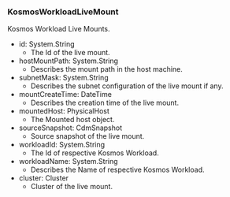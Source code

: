 ### KosmosWorkloadLiveMount
Kosmos Workload Live Mounts.

- id: System.String
  - The Id of the live mount.
- hostMountPath: System.String
  - Describes the mount path in the host machine.
- subnetMask: System.String
  - Describes the subnet configuration of the live mount if any.
- mountCreateTime: DateTime
  - Describes the creation time of the live mount.
- mountedHost: PhysicalHost
  - The Mounted host object.
- sourceSnapshot: CdmSnapshot
  - Source snapshot of the live mount.
- workloadId: System.String
  - The Id of respective Kosmos Workload.
- workloadName: System.String
  - Describes the Name of respective Kosmos Workload.
- cluster: Cluster
  - Cluster of the live mount.
